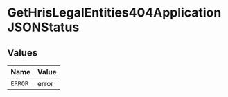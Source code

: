 # GetHrisLegalEntities404ApplicationJSONStatus


## Values

| Name    | Value   |
| ------- | ------- |
| `ERROR` | error   |